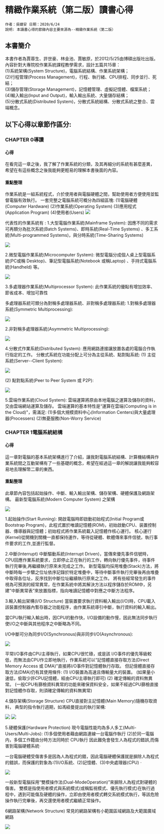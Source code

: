 # 精緻作業系統（第二版）讀書心得
```
作者：吳婕安 日期：2020/6/24
說明: 本讀書心得的節錄內容主要來源為--精緻作業系統（第二版）
```

## 本書簡介

本書作者為賈蓉生、許世豪、林金池、賈敏原，於2012/5/25由博碩出版社出版。  
內容針對大專院校作業系統課程教學需求，設計五篇共15章：   
(1)系統架構(System Structure)，電腦系統結構、作業系統架構；  
(2)行程管理(Process Management)，行程、執行緒、CPU排程、同步並行、死結；   
(3)儲存管理(Storage Management)，記憶體管理、虛擬記憶體、檔案系統；  
(4)輸入輸出(Input and Output)，輸入輸出系統、大量儲存結構；    
(5)分散式系統(Distributed System)，分散式系統結構、分散式系統之整合、雲端概念。    

## 以下心得以章節作區分:
### CHAPTER 0導讀
#### 心得

在看完這一章之後，我了解了作業系統的分類，及其再細分的系統有甚麼差異，
希望在有這些概念之後我能夠更輕易的理解本書後面的內容。

#### 重點整理

作業系統是一組系統程式，介於使用者與電腦硬體之間，幫助使用者方便使用並監督電腦有效執行。
一套完整之電腦系統可概分為四組區塊:
(1)電腦硬體(Computer Hardware)
(2)作業系統(Operating System)
(3)應用程式(Application Program)
(4)使用者(Users)
![](https://github.com/ja1223/sp108b/blob/master/final%20report/pictures/0-1.jpg) 

代表性的作業系統有 : 
1.大型電腦作業系統(Mainframe System):
因應不同的需求可再類分為批次系統(Batch Systems)、即時系統(Real-Time Systems) 、多工系統(Multi-programmed Systems)，與分時系統(Time-Sharing Systems)

![]( https://github.com/ja1223/sp108b/blob/master/final%20report/pictures/0-2.jpg)

2.微型電腦作業系統(Microcomputer System): 
微型電腦分成個人桌上型電腦系統(PC或稱 Desktop)、筆記型電腦系統(Notebook 或稱Laptop) 、手持式電腦系統(Handheld) 等。

![]( https://github.com/ja1223/sp108b/blob/master/final%20report/pictures/0-3.jpg)

3.多處理器作業系統(Multiprocessor System): 
	此作業系統的優點有增加效率、節省成本、增加可靠性

多處理器系統可類分為對稱多處理器系統、非對稱多處理器系統:
1.對稱多處理器系統(Symmetric Multiprocessing):

![]( https://github.com/ja1223/sp108b/blob/master/final%20report/pictures/0-4.jpg)

2.非對稱多處理器系統(Asymmetric Multiprocessing): 

![]( https://github.com/ja1223/sp108b/blob/master/final%20report/pictures/0-5.jpg)

4.分散式作業系統(Distributed System): 
應用網路連接讓放置各處的電腦合作執行指定的工作。
分散式系統在功能分配上可分為主從系統、點對點系統:
(1) 主從系統(Server--Client System):

![]( https://github.com/ja1223/sp108b/blob/master/final%20report/pictures/0-6.jpg)

(2) 點對點系統(Peer to Peer System 或 P2P):

![]( https://github.com/ja1223/sp108b/blob/master/final%20report/pictures/0-7.jpg)

5.雲端作業系統(Cloud System):
雲端運算將原由本地電腦之運算及儲存的資料，交由雲端網站運算及儲存。
雲端運算的基本特性是“運算在雲端(Computing is in the Cloud)"，需滿足:
(1)多個大規模資料中心(Information Centers)與大量處理器(Processers)
(2)無憂服務(Non-Worry Service)


### CHAPTER 1電腦系統結構
#### 心得

這一章對電腦的基本系統架構進行了介紹，讓我對電腦系統結構、計算機結構與作業系統間之互動架構有了一些基礎的概念，希望在經過這一章的解說讓我能夠較容易地去理解幣二章的東西。

#### 重點整理

此章節內容包括起始操作、中斷、輸入輸出架構、儲存架構、硬體保護及網路架構。
最新型電腦系統(Modern Computer System) 之架構

![]( https://github.com/ja1223/sp108b/blob/master/final%20report/pictures/1-1.jpg)

1.起始操作(Start Running):
開啟電腦時即啟動初始程式(Initial Program或Bootstrap Program)，此程式置於唯讀記憶體(ROM)，初始啟動CPU、装置控制器、傳導器與記憶體；初始程式將作業系統載入記憶體作核心運行。
核心運行(Kernel)從開機到關機一直都保持運作，等待從硬體、軟體傳來事件信號，執行事件要求的工作,並進行監督。

2.中斷(Interrupt)
中斷驅動系統(Interrupt Driven)，當傳來優先事件信號時，CPU回應作業系統要求，立即停止正在執行的工作，轉向執行優先事件，待事件執行完畢後,再繼續執行原來未完成之工作。
新型電腦均採用堆疊(Stack)方法，將中斷時每一步驟之位址依序記錄於特定堆疊中，等待中斷事件執行完畢後再由堆疊中取得各位址，反序找到中斷位址繼續執行原來之工作。
將有些經常發生的事件視為可預測的經常異常，在作業系統中將其解決方法以程序儲存於ROM中，另建”中斷異常表”來放置指標，指向唯讀記憶體中對應之中斷方法程序。

3.輸入輸出架構(I/O Structure)
當裝置要求執行資料輸入輸出(I/O)時，CPU載入該裝置控制器內暫存器之功能程序，由作業系統導引中斷，執行資料的輸入輸出。

當CPU執行輸入輸出時，因CPU的動作快，I/O設備的動作慢，因此無法同步執行使I/O之中斷與其他程序之中斷略為不同。

I/O中斷可分為同步I/O(Synchronous)與非同步I/O(Asynchronous):

![]( https://github.com/ja1223/sp108b/blob/master/final%20report/pictures/1-2.jpg)

平常I/O事件由CPU主導執行，如果CPU很忙碌，或是該 I/O事件的優先等級較低，而無法由CPU作立即地執行，作業系統可以“記憶體直接存取方法(Direct Memory Access 或 DMA)"直接將I/O事件對記憶體執行存取。
但記億體直接存取方法(DMA)仍有其使用條件:
(1)	I/O裝置為高速且傳輸量大的裝置。
(如果量小速低，偷取少許CPU記憶體，經由CPU主導執行即可)
(2)	確定傳輸的資料無異常。
(一般CPU有篩檢資料異常的功能來確保資料安全，如果不經過CPU篩檢直接對記憶體作存取，則須確定傳輸的資料無異常)

4.儲存架構(Storage Structure)
CPU直接對主記憶體(Main Memory)隨機存取資料，
典型的指令執行週期，如馮紐曼提出的執行架構:

![]( https://github.com/ja1223/sp108b/blob/master/final%20report/pictures/1-3.jpg)
![]( https://github.com/ja1223/sp108b/blob/master/final%20report/pictures/1-4.jpg)


5.硬體保護(Hardware Protection)
現今電腦性能均為多人多工(Multi-Users/Multi-Jobs): 
(1)多個使用者藉由網路連線一台電腦作執行
(2)於同一電腦内，多個工作籍由分時方法同時於 CPU執行
因此難免會發生人為程式的錯誤,而傷害到電腦硬體系統·

一台電腦硬體受傷害多是因為人為程式的錯，因此電腦硬體保護就是摒除人為程式的錯誤，而保護的對象為:(1)I/O系統、(2)記憶體、(3)中央處理器(CPU)ㆍ

![]( https://github.com/ja1223/sp108b/blob/master/final%20report/pictures/1-5.jpg)

一般新型電腦採用“雙模操作法(Dual-ModeOperation)”來摒除人為程式對硬體的傷害。
雙模是指使用者模式與系統模式(或稱監視模式、優先執行模式)在執行過程中，遇到可能傷及硬體的操作，立即由使用者模式轉交系統模式執行，等該危險操作執行完畢後，再交還使用者模式繼績正常操作。

6網路架構(Network Structure)
常見的網路架構有小範圍區域網路及大範圍廣域網路

![]( https://github.com/ja1223/sp108b/blob/master/final%20report/pictures/1-6.jpg)


